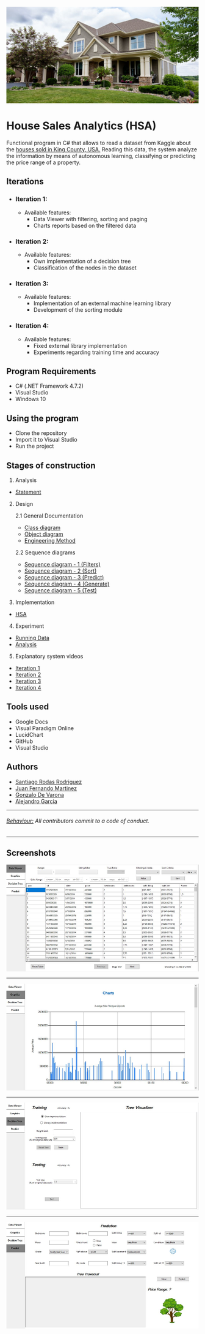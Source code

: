 ![](https://github.com/SantiRodas/house-sales-analytics/blob/master/images/Readme/R-0.jpg)

# House Sales Analytics (HSA)
Functional program in C# that allows to read a dataset from Kaggle about the [houses sold in King County, USA.](https://www.kaggle.com/harlfoxem/housesalesprediction)
Reading this data, the system analyze the information by means of autonomous learning, classifying or predicting the price range of a property.

## Iterations
  
  * ### Iteration 1:
    * Available features:
      * Data Viewer with filtering, sorting and paging
      * Charts reports based on the filtered data
  
   * ### Iteration 2:
     * Available features:
       * Own implementation of a decision tree
       * Classification of the nodes in the dataset

   * ### Iteration 3:
     * Available features:
       * Implementation of an external machine learning library
       * Development of the sorting module
   * ### Iteration 4:
     * Available features:
       * Fixed external library implementation
       * Experiments regarding training time and accuracy

## Program Requirements
* C# (.NET Framework 4.7.2)
* Visual Studio
* Windows 10

## Using the program
* Clone the repository
* Import it to Visual Studio
* Run the project

## Stages of construction
1. Analysis
- [Statement](https://github.com/SantiRodas/house-sales-analytics/blob/master/docs/Enunciado.pdf)

2. Design

   2.1 General Documentation
   * [Class diagram](https://github.com/SantiRodas/house-sales-analytics/blob/master/docs/Diagrama%20de%20clases.pdf)
   * [Object diagram](https://github.com/SantiRodas/house-sales-analytics/blob/master/docs/Diagrama%20de%20objetos.pdf)
   * [Engineering Method](https://github.com/SantiRodas/house-sales-analytics/blob/master/docs/Metodo%20de%20la%20ingenieria.pdf)

   2.2 Sequence diagrams
   * [Sequence diagram - 1 (Filters)](https://github.com/SantiRodas/house-sales-analytics/blob/master/docs/Diagrama%20de%20secuencia%201%20-%20(Filters).pdf)
   * [Sequence diagram - 2 (Sort)](https://github.com/SantiRodas/house-sales-analytics/blob/master/docs/Diagrama%20de%20secuencia%202%20-%20(Sort).pdf)
   * [Sequence diagram - 3 (Predict)](https://github.com/SantiRodas/house-sales-analytics/blob/master/docs/Diagrama%20de%20secuencia%203%20-%20(Predict).pdf)
   * [Sequence diagram - 4 (Generate)](https://github.com/SantiRodas/house-sales-analytics/blob/master/docs/Diagrama%20de%20secuencia%204%20-%20(Generate).pdf)
   * [Sequence diagram - 5 (Test)](https://github.com/SantiRodas/house-sales-analytics/blob/master/docs/Diagrama%20de%20secuencia%205%20-%20(Test).pdf)

3. Implementation
- [HSA](https://github.com/SantiRodas/house-sales-analytics/tree/master/HSA)

4. Experiment
- [Running Data](https://github.com/SantiRodas/house-sales-analytics/blob/master/experiment/Ejecucion.xlsx)
- [Analysis](https://github.com/SantiRodas/house-sales-analytics/blob/master/experiment/Experimento.docx)

5. Explanatory system videos
- [Iteration 1](https://www.youtube.com/watch?v=XCxvp5R_Mas)
- [Iteration 2](https://youtu.be/BDpMM1mIAD8)
- [Iteration 3](https://www.youtube.com/watch?v=HaemsB8OJlg)
- [Iteration 4](https://youtu.be/zD_a9XTw5nY)

## Tools used
* Google Docs
* Visual Paradigm Online
* LucidChart
* GitHub
* Visual Studio

## Authors
- [Santiago Rodas Rodriguez](https://github.com/SantiRodas)
- [Juan Fernando Martinez](https://github.com/JuanF2019)
- [Gonzalo De Varona](https://github.com/gonzalodevarona)
- [Alejandro Garcia](https://github.com/AleGarQ)

-------------------------------------------------------------------------------------------------------------

###### [Behaviour:](https://github.com/SantiRodas/house-sales-analytics/blob/master/CODE_OF_CONDUCT.md) All contributors commit to a code of conduct.

-------------------------------------------------------------------------------------------------------------

## Screenshots
![](https://github.com/SantiRodas/house-sales-analytics/blob/master/images/Readme/R-1.JPG)

-------------------------------------------------------------------------------------------------------------

![](https://github.com/SantiRodas/house-sales-analytics/blob/master/images/Readme/R-2.JPG)

-------------------------------------------------------------------------------------------------------------

![](https://github.com/SantiRodas/house-sales-analytics/blob/master/images/Readme/R-3.JPG)

-------------------------------------------------------------------------------------------------------------

![](https://github.com/SantiRodas/house-sales-analytics/blob/master/images/Readme/R-4.JPG)
